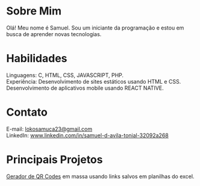 # Sobre Mim
Olá! Meu nome é Samuel. Sou um iniciante da programação e estou em busca de aprender novas tecnologias.


# Habilidades

Linguagens:
  C, HTML, CSS, JAVASCRIPT, PHP.  
Experiência: 
  Desenvolvimento de sites estáticos usando HTML e CSS.  
  Desenvolvimento de aplicativos mobile usando REACT NATIVE. 



# Contato

E-mail: lokosamuca23@gmail.com  
LinkedIn: www.linkedin.com/in/samuel-d-avila-tonial-32092a268  


# Principais Projetos

[Gerador de QR Codes](https://github.com/SLUK06/Qrcode-Excel-Generator) em massa usando links salvos em planilhas do excel.  


<!---
SLUK06/SLUK06 is a ✨ special ✨ repository because its `README.md` (this file) appears on your GitHub profile.
You can click the Preview link to take a look at your changes.
--->
